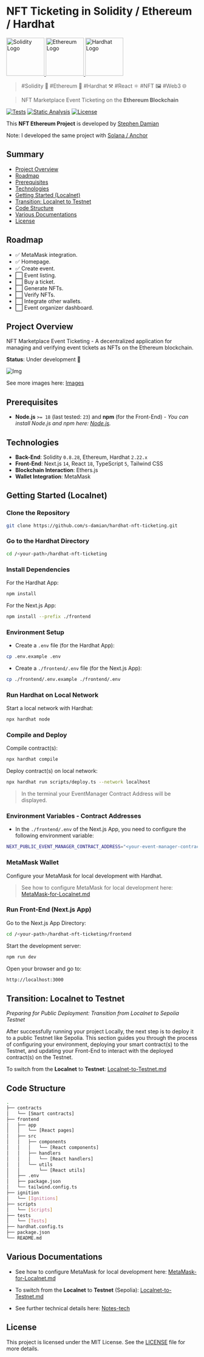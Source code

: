 # NFT Ticketing in Solidity / Ethereum / Hardhat

<a href="https://github.com/s-damian/hardhat-nft-ticketing">
<img src="https://raw.githubusercontent.com/s-damian/medias/main/technos-logos/solidity.webp" alt="Solidity Logo" height="100px">
</a>
<a href="https://github.com/s-damian/hardhat-nft-ticketing">
<img src="https://raw.githubusercontent.com/s-damian/medias/main/technos-logos/ethereum.webp" alt="Ethereum Logo" height="100px">
</a>
<a href="https://github.com/s-damian/hardhat-nft-ticketing">
<img src="https://raw.githubusercontent.com/s-damian/medias/main/technos-logos/hardhat.webp" alt="Hardhat Logo" height="100px">
</a>

> #Solidity 💎 #Ethereum 🔗 #Hardhat ⚒️ #React ⚛️ #NFT 🖼️ #Web3 🌐

> NFT Marketplace Event Ticketing on the **Ethereum Blockchain**

[![Tests](https://github.com/s-damian/hardhat-nft-ticketing/actions/workflows/tests.yml/badge.svg)](https://github.com/s-damian/hardhat-nft-ticketing/actions/workflows/tests.yml)
[![Static Analysis](https://github.com/s-damian/hardhat-nft-ticketing/actions/workflows/static-analysis.yml/badge.svg)](https://github.com/s-damian/hardhat-nft-ticketing/actions/workflows/static-analysis.yml)
[![License](https://img.shields.io/badge/License-MIT-blue)](./LICENSE)

This **NFT Ethereum Project** is developed by [Stephen Damian](https://github.com/s-damian)

Note: I developed the same project with [Solana / Anchor](https://github.com/s-damian/anchor-nft-ticketing)



## Summary

- [Project Overview](#project-overview)
- [Roadmap](#roadmap)
- [Prerequisites](#prerequisites)
- [Technologies](#technologies)
- [Getting Started (Localnet)](#getting-started-localnet)
- [Transition: Localnet to Testnet](#transition-localnet-to-testnet)
- [Code Structure](#code-structure)
- [Various Documentations](#various-documentations)
- [License](#license)



## Roadmap

- ✅ MetaMask integration.
- ✅ Homepage.
- ✅ Create event.
- ⬜ Event listing.
- ⬜ Buy a ticket.
- ⬜ Generate NFTs.
- ⬜ Verify NFTs.
- ⬜ Integrate other wallets.
- ⬜ Event organizer dashboard.



## Project Overview

NFT Marketplace Event Ticketing - A decentralized application for managing and verifying event tickets as NFTs on the Ethereum blockchain.

**Status**: Under development 🚧

![Img](./img/img-2-create-event.png)

See more images here:
[Images](./img/)



## Prerequisites

- **Node.js** `>= 18` (last tested: `23`) and **npm** (for the Front-End) - *You can install Node.js and npm here: [Node.js](https://nodejs.org/en/download/package-manager).*



## Technologies

- **Back-End**: Solidity `0.8.28`, Ethereum, Hardhat `2.22.x`
- **Front-End**: Next.js `14`, React `18`, TypeScript `5`, Tailwind CSS
- **Blockchain Interaction**: Ethers.js
- **Wallet Integration**: MetaMask



## Getting Started (Localnet)

### Clone the Repository

```bash
git clone https://github.com/s-damian/hardhat-nft-ticketing.git
```


### Go to the Hardhat Directory

```bash
cd /<your-path>/hardhat-nft-ticketing
```


### Install Dependencies

For the Hardhat App:

```bash
npm install
```

For the Next.js App:

```bash
npm install --prefix ./frontend
```


### Environment Setup

- Create a `.env` file (for the Hardhat App):

```bash
cp .env.example .env
```

- Create a `./frontend/.env` file (for the Next.js App):

```bash
cp ./frontend/.env.example ./frontend/.env
```


### Run Hardhat on Local Network

Start a local network with Hardhat:

```bash
npx hardhat node
```


### Compile and Deploy

Compile contract(s):

```bash
npx hardhat compile
```

Deploy contract(s) on local network:

```bash
npx hardhat run scripts/deploy.ts --network localhost
```

> In the terminal your EventManager Contract Address will be displayed.


### Environment Variables - Contract Addresses

- In the `./frontend/.env` of the Next.js App, you need to configure the following environment variable:

```bash
NEXT_PUBLIC_EVENT_MANAGER_CONTRACT_ADDRESS="<your-event-manager-contract-address>"
```


### MetaMask Wallet

Configure your MetaMask for local development with Hardhat.

> See how to configure MetaMask for local development here: [MetaMask-for-Localnet.md](./docs/MetaMask-for-Localnet.md)


### Run Front-End (Next.js App)

Go to the Next.js App Directory:

```bash
cd /<your-path>/hardhat-nft-ticketing/frontend
```

Start the development server:

```bash
npm run dev
```

Open your browser and go to:

```bash
http://localhost:3000
```



## Transition: Localnet to Testnet

*Preparing for Public Deployment: Transition from Localnet to Sepolia Testnet*

After successfully running your project Locally, the next step is to deploy it to a public Testnet like Sepolia. This section guides you through the process of configuring your environment, deploying your smart contract(s) to the Testnet, and updating your Front-End to interact with the deployed contract(s) on the Testnet.

To switch from the **Localnet** to **Testnet**: [Localnet-to-Testnet.md](./docs/Localnet-to-Testnet.md)



## Code Structure

```bash
.
├── contracts
│   └── [Smart contracts]
├── frontend
│   ├── app
│   │   └── [React pages]
│   ├── src
│   │   ├── components
│   │   │   └── [React components]
│   │   ├── handlers
│   │   │   └── [React handlers]
│   │   └── utils
│   │       └── [React utils]
│   ├── .env
│   ├── package.json
│   └── tailwind.config.ts
├── ignition
│   └── [Ignitions]
├── scripts
│   └── [Scripts]
├── tests
│   └── [Tests]
├── hardhat.config.ts
├── package.json
└── README.md
```



## Various Documentations

- See how to configure MetaMask for local development here:
[MetaMask-for-Localnet.md](./docs/MetaMask-for-Localnet.md)

- To switch from the **Localnet** to **Testnet** (Sepolia):
[Localnet-to-Testnet.md](./docs/Localnet-to-Testnet.md)

- See further technical details here:
[Notes-tech](./docs/Notes-tech.md)



## License

This project is licensed under the MIT License. See the [LICENSE](./LICENSE) file for more details.
